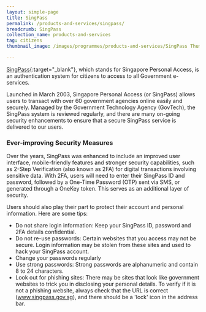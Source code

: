 ```yaml
---
layout: simple-page
title: SingPass
permalink: /products-and-services/singpass/
breadcrumb: SingPass
collection_name: products-and-services
tag: citizens
thumbnail_image: /images/programmes/products-and-services/SingPass Thumbnail.jpg
      
---
```


[SingPass](https://www.singpass.gov.sg/spauth/login/loginpage?URL=%2F&TAM_OP=login){:target="_blank"}, which stands for Singapore Personal Access, is an authentication system for citizens to access to all Government e-services. 

Launched in March 2003, Singapore Personal Access (or SingPass) allows users to transact with over 60 government agencies online easily and 
securely.
Managed by the Government Technology Agency (GovTech), the SingPass system is reviewed regularly, and there are many on-going security enhancements to ensure that a secure SingPass service is delivered to our users.

### **Ever-improving Security Measures**

Over the years, SingPass was enhanced to include an improved user interface, mobile-friendly features and stronger security capabilities, such as 2-Step Verification (also known as 2FA) for digital transactions involving sensitive data.
With 2FA, users will need to enter their SingPass ID and password, followed by a One-Time Password (OTP) sent via SMS, or generated through a OneKey token. This serves as an additional layer of security.

Users should also play their part to protect their account and personal information. Here are some tips: 
* Do not share login information: Keep your SingPass ID, password and 2FA details confidential.
* Do not re-use passwords: Certain websites that you access may not be secure. Login information may be stolen from these sites and used to hack your SingPass account.
* Change your passwords regularly
* Use strong passwords: Strong passwords are alphanumeric and contain 8 to 24 characters.
* Look out for phishing sites: There may be sites that look like government websites to trick you in disclosing your personal details. To verify if it is not a phishing website, always check that the URL is correct (www.singpass.gov.sg), and there should be a 'lock' icon in the address bar.
